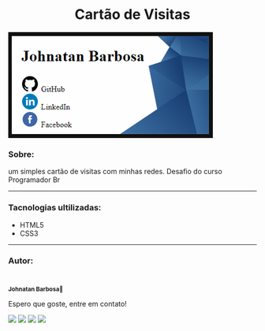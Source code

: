 <h1 align="center"> Cartão de Visitas</h1>

<img align="center" src="./assets/img-readme.png">

### Sobre:

um simples cartão de visitas com minhas redes. Desafio do curso Programador Br

---

### Tacnologias ultilizadas:

- HTML5
- CSS3

---

### Autor:

<a href="https://github.com/JohnatanBarbosa"><img src="https://avatars.githubusercontent.com/u/94154381?v=4" style="border-radius: 50%;" width="100px" alt=""></a><br>
<sub><b>Johnatan Barbosa🚀</b></sub>

Espero que goste, entre em contato!

<a href="https://www.instagram.com/johnatan_park/" target="_blank"><img src="https://img.shields.io/badge/-Instagram-%23E4405F?style=for-the-badge&logo=instagram&logoColor=white" target="_blank"></a>
<a href = "mailto:barbosajohnatan99@gmail.com"><img src="https://img.shields.io/badge/-Gmail-%23333?style=for-the-badge&logo=gmail&logoColor=white" target="_blank"></a>
<a href="https://www.linkedin.com/in/johnatan-barbosa-de-brito-7845631ab/" target="_blank"><img src="https://img.shields.io/badge/-LinkedIn-%230077B5?style=for-the-badge&logo=linkedin&logoColor=white" target="_blank"></a>
<a href = "https://api.whatsapp.com/send?phone=5561992608982"><img src="https://img.shields.io/badge/WhatsApp-25D366?style=for-the-badge&logo=whatsapp&logoColor=white" target="_blank"></a>
